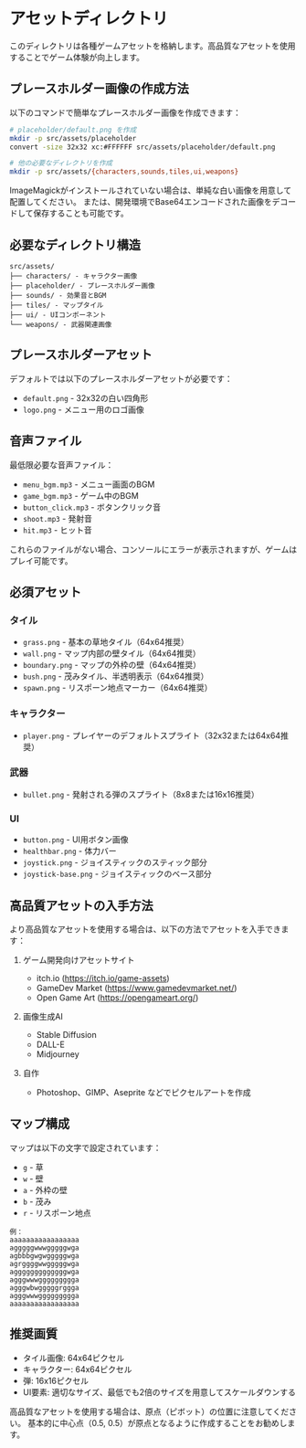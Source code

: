 # アセットディレクトリ

このディレクトリは各種ゲームアセットを格納します。高品質なアセットを使用することでゲーム体験が向上します。

## プレースホルダー画像の作成方法

以下のコマンドで簡単なプレースホルダー画像を作成できます：

```bash
# placeholder/default.png を作成
mkdir -p src/assets/placeholder
convert -size 32x32 xc:#FFFFFF src/assets/placeholder/default.png

# 他の必要なディレクトリを作成
mkdir -p src/assets/{characters,sounds,tiles,ui,weapons}
```

ImageMagickがインストールされていない場合は、単純な白い画像を用意して配置してください。
または、開発環境でBase64エンコードされた画像をデコードして保存することも可能です。

## 必要なディレクトリ構造

```
src/assets/
├── characters/ - キャラクター画像
├── placeholder/ - プレースホルダー画像
├── sounds/ - 効果音とBGM
├── tiles/ - マップタイル
├── ui/ - UIコンポーネント
└── weapons/ - 武器関連画像
```

## プレースホルダーアセット

デフォルトでは以下のプレースホルダーアセットが必要です：

- `default.png` - 32x32の白い四角形
- `logo.png` - メニュー用のロゴ画像

## 音声ファイル

最低限必要な音声ファイル：

- `menu_bgm.mp3` - メニュー画面のBGM
- `game_bgm.mp3` - ゲーム中のBGM
- `button_click.mp3` - ボタンクリック音
- `shoot.mp3` - 発射音
- `hit.mp3` - ヒット音

これらのファイルがない場合、コンソールにエラーが表示されますが、ゲームはプレイ可能です。

## 必須アセット

### タイル
- `grass.png` - 基本の草地タイル（64x64推奨）
- `wall.png` - マップ内部の壁タイル（64x64推奨）
- `boundary.png` - マップの外枠の壁（64x64推奨）
- `bush.png` - 茂みタイル、半透明表示（64x64推奨）
- `spawn.png` - リスポーン地点マーカー（64x64推奨）

### キャラクター
- `player.png` - プレイヤーのデフォルトスプライト（32x32または64x64推奨）

### 武器
- `bullet.png` - 発射される弾のスプライト（8x8または16x16推奨）

### UI
- `button.png` - UI用ボタン画像
- `healthbar.png` - 体力バー
- `joystick.png` - ジョイスティックのスティック部分
- `joystick-base.png` - ジョイスティックのベース部分

## 高品質アセットの入手方法

より高品質なアセットを使用する場合は、以下の方法でアセットを入手できます：

1. ゲーム開発向けアセットサイト
   - itch.io (https://itch.io/game-assets)
   - GameDev Market (https://www.gamedevmarket.net/)
   - Open Game Art (https://opengameart.org/)

2. 画像生成AI
   - Stable Diffusion
   - DALL-E
   - Midjourney

3. 自作
   - Photoshop、GIMP、Aseprite などでピクセルアートを作成

## マップ構成

マップは以下の文字で設定されています：

- `g` - 草
- `w` - 壁
- `a` - 外枠の壁
- `b` - 茂み
- `r` - リスポーン地点

```
例：
aaaaaaaaaaaaaaaaa
agggggwwwgggggwga
agbbbgwgwgggggwga
agrggggwwgggggwga
agggggggggggggwga
agggwwwggggggggga
agggwbwgggggrggga
agggwwwggggggggga
aaaaaaaaaaaaaaaaa
```

## 推奨画質

- タイル画像: 64x64ピクセル
- キャラクター: 64x64ピクセル
- 弾: 16x16ピクセル
- UI要素: 適切なサイズ、最低でも2倍のサイズを用意してスケールダウンする

高品質なアセットを使用する場合は、原点（ピボット）の位置に注意してください。
基本的に中心点（0.5, 0.5）が原点となるように作成することをお勧めします。
